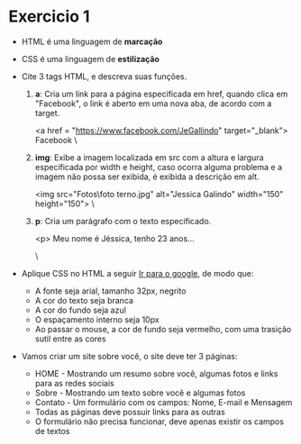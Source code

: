 # Exercicio 1

* HTML é uma linguagem de **marcação**

* CSS é uma linguagem de **estilização**

* Cite 3 tags HTML, e descreva suas funções.

   1. **a**: Cria um link para a página especificada em href, quando clica em "Facebook", o link é aberto em uma nova aba, de acordo com a target.

      \<a href = "https://www.facebook.com/JeGallindo" target="_blank"> Facebook </a> \

   2. **img**: Exibe a imagem localizada em src com a altura e largura especificada por width e height, caso ocorra alguma problema e a imagem não possa ser exibida, é exibida a descrição em alt. 

       \<img src="Fotos\foto terno.jpg" alt="Jessica Galindo" width="150" height="150"> \

   3. **p**: Cria um parágrafo com o texto especificado.

       \<p> Meu nome é Jéssica, tenho 23 anos... </p> \


* Aplique CSS no HTML a seguir <a href="http://google.com">Ir para o google</a>, de modo que:

   - A fonte seja arial, tamanho 32px, negrito
   - A cor do texto seja branca
   - A cor do fundo seja azul
   - O espaçamento interno seja 10px
   - Ao passar o mouse, a cor de fundo seja vermelho, com uma trasição sutil entre as cores

* Vamos criar um site sobre você, o site deve ter 3 páginas:

   - HOME - Mostrando um resumo sobre você, algumas fotos e links para as redes sociais
   - Sobre - Mostrando um texto sobre você e algumas fotos
   - Contato - Um formulário com os campos: Nome, E-mail e Mensagem
   - Todas as páginas deve possuir links para as outras
   - O formulário não precisa funcionar, deve apenas existir os campos de textos

